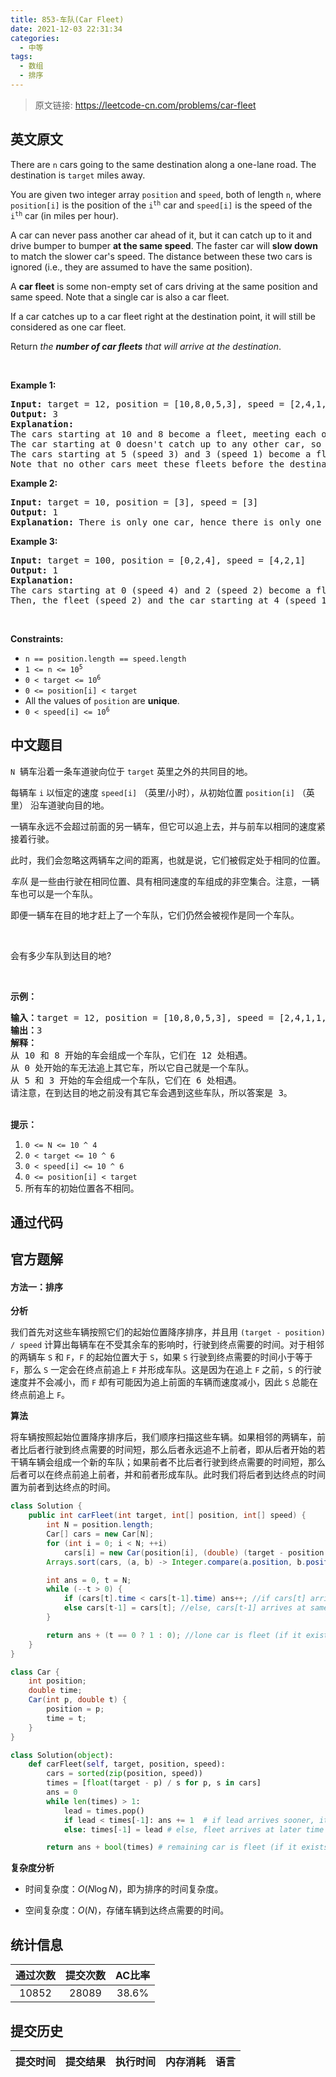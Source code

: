 ```yaml
---
title: 853-车队(Car Fleet)
date: 2021-12-03 22:31:34
categories:
  - 中等
tags:
  - 数组
  - 排序
---
```


> 原文链接: https://leetcode-cn.com/problems/car-fleet


## 英文原文
<div><p>There are <code>n</code> cars going to the same destination along a one-lane road. The destination is <code>target</code> miles away.</p>

<p>You are given two integer array <code>position</code> and <code>speed</code>, both of length <code>n</code>, where <code>position[i]</code> is the position of the <code>i<sup>th</sup></code> car and <code>speed[i]</code> is the speed of the <code>i<sup>th</sup></code> car (in miles per hour).</p>

<p>A car can never pass another car ahead of it, but it can catch up to it&nbsp;and drive bumper to bumper <strong>at the same speed</strong>. The faster car will <strong>slow down</strong> to match the slower car&#39;s speed. The distance between these two cars is ignored (i.e., they are assumed to have the same position).</p>

<p>A <strong>car fleet</strong> is some non-empty set of cars driving at the same position and same speed. Note that a single car is also a car fleet.</p>

<p>If a car catches up to a car fleet right at the destination point, it will still be considered as one car fleet.</p>

<p>Return <em>the <strong>number of car fleets</strong> that will arrive at the destination</em>.</p>

<p>&nbsp;</p>
<p><strong>Example 1:</strong></p>

<pre>
<strong>Input:</strong> target = 12, position = [10,8,0,5,3], speed = [2,4,1,1,3]
<strong>Output:</strong> 3
<strong>Explanation:</strong>
The cars starting at 10 and 8 become a fleet, meeting each other at 12.
The car starting at 0 doesn&#39;t catch up to any other car, so it is a fleet by itself.
The cars starting at 5 (speed 3) and 3 (speed 1) become a fleet, meeting each other at 6. The fleet moves at speed 1 until it reaches target.
Note that no other cars meet these fleets before the destination, so the answer is 3.
</pre>

<p><strong>Example 2:</strong></p>

<pre>
<strong>Input:</strong> target = 10, position = [3], speed = [3]
<strong>Output:</strong> 1
<strong>Explanation:</strong> There is only one car, hence there is only one fleet.
</pre>

<p><strong>Example 3:</strong></p>

<pre>
<strong>Input:</strong> target = 100, position = [0,2,4], speed = [4,2,1]
<strong>Output:</strong> 1
<strong>Explanation:</strong>
The cars starting at 0 (speed 4) and 2 (speed 2) become a fleet, meeting each other at 4. The fleet moves at speed 2.
Then, the fleet (speed 2) and the car starting at 4 (speed 1) become one fleet, meeting each other at 6. The fleet moves at speed 1 until it reaches target.
</pre>

<p>&nbsp;</p>
<p><strong>Constraints:</strong></p>

<ul>
	<li><code>n == position.length == speed.length</code></li>
	<li><code>1 &lt;= n &lt;= 10<sup>5</sup></code></li>
	<li><code>0 &lt; target &lt;= 10<sup>6</sup></code></li>
	<li><code>0 &lt;= position[i] &lt; target</code></li>
	<li>All the values of <code>position</code> are <strong>unique</strong>.</li>
	<li><code>0 &lt; speed[i] &lt;= 10<sup>6</sup></code></li>
</ul>
</div>

## 中文题目
<div><p><code>N</code> &nbsp;辆车沿着一条车道驶向位于&nbsp;<code>target</code>&nbsp;英里之外的共同目的地。</p>

<p>每辆车&nbsp;<code>i</code>&nbsp;以恒定的速度&nbsp;<code>speed[i]</code>&nbsp;（英里/小时），从初始位置&nbsp;<code>position[i]</code>&nbsp;（英里） 沿车道驶向目的地。</p>

<p>一辆车永远不会超过前面的另一辆车，但它可以追上去，并与前车以相同的速度紧接着行驶。</p>

<p>此时，我们会忽略这两辆车之间的距离，也就是说，它们被假定处于相同的位置。</p>

<p><em>车队&nbsp;</em>是一些由行驶在相同位置、具有相同速度的车组成的非空集合。注意，一辆车也可以是一个车队。</p>

<p>即便一辆车在目的地才赶上了一个车队，它们仍然会被视作是同一个车队。</p>

<p>&nbsp;</p>

<p>会有多少车队到达目的地?</p>

<p>&nbsp;</p>

<p><strong>示例：</strong></p>

<pre><strong>输入：</strong>target = 12, position = [10,8,0,5,3], speed = [2,4,1,1,3]
<strong>输出：</strong>3
<strong>解释：</strong>
从 10 和 8 开始的车会组成一个车队，它们在 12 处相遇。
从 0 处开始的车无法追上其它车，所以它自己就是一个车队。
从 5 和 3 开始的车会组成一个车队，它们在 6 处相遇。
请注意，在到达目的地之前没有其它车会遇到这些车队，所以答案是 3。
</pre>

<p><br>
<strong>提示：</strong></p>

<ol>
	<li><code>0 &lt;= N &lt;= 10 ^ 4</code></li>
	<li><code>0 &lt; target&nbsp;&lt;= 10 ^ 6</code></li>
	<li><code>0 &lt;&nbsp;speed[i] &lt;= 10 ^ 6</code></li>
	<li><code>0 &lt;= position[i] &lt; target</code></li>
	<li>所有车的初始位置各不相同。</li>
</ol>
</div>

## 通过代码
<RecoDemo>
</RecoDemo>


## 官方题解
#### 方法一：排序

**分析**

我们首先对这些车辆按照它们的起始位置降序排序，并且用 `(target - position) / speed` 计算出每辆车在不受其余车的影响时，行驶到终点需要的时间。对于相邻的两辆车 `S` 和 `F`，`F` 的起始位置大于 `S`，如果 `S` 行驶到终点需要的时间小于等于 `F`，那么 `S` 一定会在终点前追上 `F` 并形成车队。这是因为在追上 `F` 之前，`S` 的行驶速度并不会减小，而 `F` 却有可能因为追上前面的车辆而速度减小，因此 `S` 总能在终点前追上 `F`。

**算法**

将车辆按照起始位置降序排序后，我们顺序扫描这些车辆。如果相邻的两辆车，前者比后者行驶到终点需要的时间短，那么后者永远追不上前者，即从后者开始的若干辆车辆会组成一个新的车队；如果前者不比后者行驶到终点需要的时间短，那么后者可以在终点前追上前者，并和前者形成车队。此时我们将后者到达终点的时间置为前者到达终点的时间。

```Java [sol1]
class Solution {
    public int carFleet(int target, int[] position, int[] speed) {
        int N = position.length;
        Car[] cars = new Car[N];
        for (int i = 0; i < N; ++i)
            cars[i] = new Car(position[i], (double) (target - position[i]) / speed[i]);
        Arrays.sort(cars, (a, b) -> Integer.compare(a.position, b.position));

        int ans = 0, t = N;
        while (--t > 0) {
            if (cars[t].time < cars[t-1].time) ans++; //if cars[t] arrives sooner, it can't be caught
            else cars[t-1] = cars[t]; //else, cars[t-1] arrives at same time as cars[t]
        }

        return ans + (t == 0 ? 1 : 0); //lone car is fleet (if it exists)
    }
}

class Car {
    int position;
    double time;
    Car(int p, double t) {
        position = p;
        time = t;
    }
}
```

```Python [sol1]
class Solution(object):
    def carFleet(self, target, position, speed):
        cars = sorted(zip(position, speed))
        times = [float(target - p) / s for p, s in cars]
        ans = 0
        while len(times) > 1:
            lead = times.pop()
            if lead < times[-1]: ans += 1  # if lead arrives sooner, it can't be caught
            else: times[-1] = lead # else, fleet arrives at later time 'lead'

        return ans + bool(times) # remaining car is fleet (if it exists)
```

**复杂度分析**

* 时间复杂度：$O(N \log N)$，即为排序的时间复杂度。

* 空间复杂度：$O(N)$，存储车辆到达终点需要的时间。

## 统计信息
| 通过次数 | 提交次数 | AC比率 |
| :------: | :------: | :------: |
|    10852    |    28089    |   38.6%   |

## 提交历史
| 提交时间 | 提交结果 | 执行时间 |  内存消耗  | 语言 |
| :------: | :------: | :------: | :--------: | :--------: |
